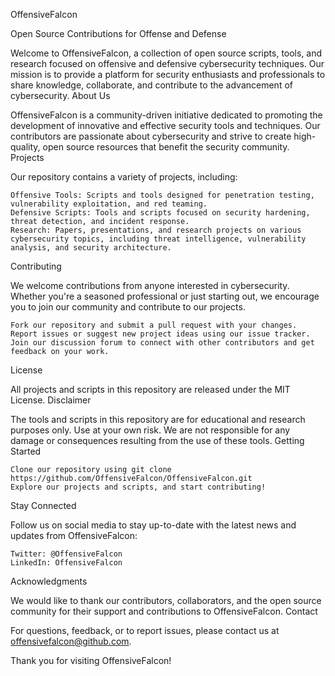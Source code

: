 OffensiveFalcon

Open Source Contributions for Offense and Defense

Welcome to OffensiveFalcon, a collection of open source scripts, tools, and research focused on offensive and defensive cybersecurity techniques. Our mission is to provide a platform for security enthusiasts and professionals to share knowledge, collaborate, and contribute to the advancement of cybersecurity.
About Us

OffensiveFalcon is a community-driven initiative dedicated to promoting the development of innovative and effective security tools and techniques. Our contributors are passionate about cybersecurity and strive to create high-quality, open source resources that benefit the security community.
Projects

Our repository contains a variety of projects, including:

    Offensive Tools: Scripts and tools designed for penetration testing, vulnerability exploitation, and red teaming.
    Defensive Scripts: Tools and scripts focused on security hardening, threat detection, and incident response.
    Research: Papers, presentations, and research projects on various cybersecurity topics, including threat intelligence, vulnerability analysis, and security architecture.

Contributing

We welcome contributions from anyone interested in cybersecurity. Whether you're a seasoned professional or just starting out, we encourage you to join our community and contribute to our projects.

    Fork our repository and submit a pull request with your changes.
    Report issues or suggest new project ideas using our issue tracker.
    Join our discussion forum to connect with other contributors and get feedback on your work.

License

All projects and scripts in this repository are released under the MIT License.
Disclaimer

The tools and scripts in this repository are for educational and research purposes only. Use at your own risk. We are not responsible for any damage or consequences resulting from the use of these tools.
Getting Started

    Clone our repository using git clone https://github.com/OffensiveFalcon/OffensiveFalcon.git
    Explore our projects and scripts, and start contributing!

Stay Connected

Follow us on social media to stay up-to-date with the latest news and updates from OffensiveFalcon:

    Twitter: @OffensiveFalcon
    LinkedIn: OffensiveFalcon

Acknowledgments

We would like to thank our contributors, collaborators, and the open source community for their support and contributions to OffensiveFalcon.
Contact

For questions, feedback, or to report issues, please contact us at offensivefalcon@github.com.

Thank you for visiting OffensiveFalcon!

